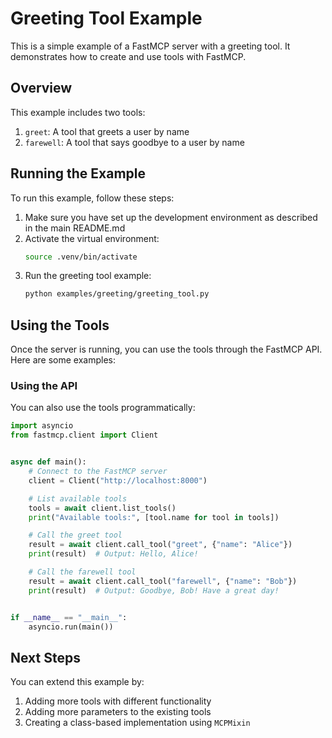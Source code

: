 # Greeting Tool Example

This is a simple example of a FastMCP server with a greeting tool. It demonstrates how to create and use tools with
FastMCP.

## Overview

This example includes two tools:

1. `greet`: A tool that greets a user by name
2. `farewell`: A tool that says goodbye to a user by name

## Running the Example

To run this example, follow these steps:

1. Make sure you have set up the development environment as described in the main README.md
2. Activate the virtual environment:
   ```bash
   source .venv/bin/activate
   ```
3. Run the greeting tool example:
   ```bash
   python examples/greeting/greeting_tool.py
   ```

## Using the Tools

Once the server is running, you can use the tools through the FastMCP API. Here are some examples:

### Using the API

You can also use the tools programmatically:

```python
import asyncio
from fastmcp.client import Client


async def main():
    # Connect to the FastMCP server
    client = Client("http://localhost:8000")

    # List available tools
    tools = await client.list_tools()
    print("Available tools:", [tool.name for tool in tools])

    # Call the greet tool
    result = await client.call_tool("greet", {"name": "Alice"})
    print(result)  # Output: Hello, Alice!

    # Call the farewell tool
    result = await client.call_tool("farewell", {"name": "Bob"})
    print(result)  # Output: Goodbye, Bob! Have a great day!


if __name__ == "__main__":
    asyncio.run(main())
```

## Next Steps

You can extend this example by:

1. Adding more tools with different functionality
2. Adding more parameters to the existing tools
3. Creating a class-based implementation using `MCPMixin`